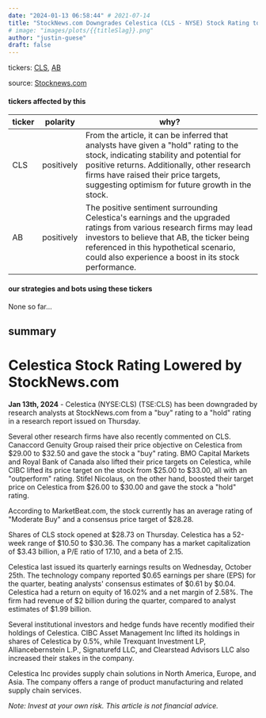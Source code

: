 ```yaml
---
date: "2024-01-13 06:58:44" # 2021-07-14
title: "StockNews.com Downgrades Celestica (CLS - NYSE) Stock Rating to Hold"
# image: "images/plots/{{titleSlag}}.png"
author: "justin-guese"
draft: false
---
```

tickers: <a href='https://finance.yahoo.com/quote/CLS' target='_blank'>CLS</a>, <a href='https://finance.yahoo.com/quote/AB' target='_blank'>AB</a> 

source: <a href='https://www.defenseworld.net/2024/01/13/celestica-nysecls-stock-rating-lowered-by-stocknews-com-2.html' target='_blank'>Stocknews.com</a>

#### tickers affected by this

| ticker | polarity | why? |
|------------|------------|------------|
| CLS | positively | From the article, it can be inferred that analysts have given a "hold" rating to the stock, indicating stability and potential for positive returns. Additionally, other research firms have raised their price targets, suggesting optimism for future growth in the stock. |
| AB | positively | The positive sentiment surrounding Celestica's earnings and the upgraded ratings from various research firms may lead investors to believe that AB, the ticker being referenced in this hypothetical scenario, could also experience a boost in its stock performance. |



#### our strategies and bots using these tickers

None so far...

## summary

# Celestica Stock Rating Lowered by StockNews.com

**Jan 13th, 2024** - Celestica (NYSE:CLS) (TSE:CLS) has been downgraded by research analysts at StockNews.com from a "buy" rating to a "hold" rating in a research report issued on Thursday.

Several other research firms have also recently commented on CLS. Canaccord Genuity Group raised their price objective on Celestica from $29.00 to $32.50 and gave the stock a "buy" rating. BMO Capital Markets and Royal Bank of Canada also lifted their price targets on Celestica, while CIBC lifted its price target on the stock from $25.00 to $33.00, all with an "outperform" rating. Stifel Nicolaus, on the other hand, boosted their target price on Celestica from $26.00 to $30.00 and gave the stock a "hold" rating. 

According to MarketBeat.com, the stock currently has an average rating of "Moderate Buy" and a consensus price target of $28.28.

Shares of CLS stock opened at $28.73 on Thursday. Celestica has a 52-week range of $10.50 to $30.36. The company has a market capitalization of $3.43 billion, a P/E ratio of 17.10, and a beta of 2.15. 

Celestica last issued its quarterly earnings results on Wednesday, October 25th. The technology company reported $0.65 earnings per share (EPS) for the quarter, beating analysts' consensus estimates of $0.61 by $0.04. Celestica had a return on equity of 16.02% and a net margin of 2.58%. The firm had revenue of $2 billion during the quarter, compared to analyst estimates of $1.99 billion.

Several institutional investors and hedge funds have recently modified their holdings of Celestica. CIBC Asset Management Inc lifted its holdings in shares of Celestica by 0.5%, while Trexquant Investment LP, Alliancebernstein L.P., Signaturefd LLC, and Clearstead Advisors LLC also increased their stakes in the company. 

Celestica Inc provides supply chain solutions in North America, Europe, and Asia. The company offers a range of product manufacturing and related supply chain services.

*Note: Invest at your own risk. This article is not financial advice.*